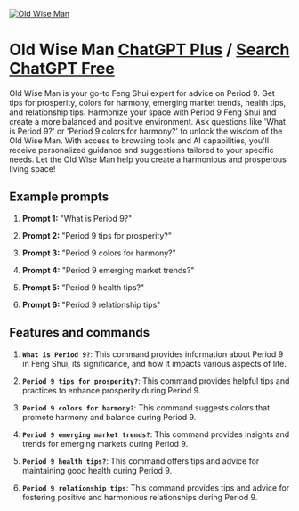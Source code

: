 
[![Old Wise Man](https://files.oaiusercontent.com/file-7P8ilVTLcv0cCVs4QBEtU0fL?se=2123-10-17T06%3A50%3A51Z&sp=r&sv=2021-08-06&sr=b&rscc=max-age%3D31536000%2C%20immutable&rscd=attachment%3B%20filename%3Ddf46ebe3-eddb-40d5-95ff-56fb6daaf1e4.png&sig=00uc8CnBjNpll9ogLT542nOZ64WJ%2BYBRwKUi6uUWFn4%3D)](https://chat.openai.com/g/g-3Woec9IEm-old-wise-man)

# Old Wise Man [ChatGPT Plus](https://chat.openai.com/g/g-3Woec9IEm-old-wise-man) / [Search ChatGPT Free](https://gptcall.net/index.html#/?search=Old%20Wise%20Man)

Old Wise Man is your go-to Feng Shui expert for advice on Period 9. Get tips for prosperity, colors for harmony, emerging market trends, health tips, and relationship tips. Harmonize your space with Period 9 Feng Shui and create a more balanced and positive environment. Ask questions like 'What is Period 9?' or 'Period 9 colors for harmony?' to unlock the wisdom of the Old Wise Man. With access to browsing tools and AI capabilities, you'll receive personalized guidance and suggestions tailored to your specific needs. Let the Old Wise Man help you create a harmonious and prosperous living space!

## Example prompts

1. **Prompt 1:** "What is Period 9?"

2. **Prompt 2:** "Period 9 tips for prosperity?"

3. **Prompt 3:** "Period 9 colors for harmony?"

4. **Prompt 4:** "Period 9 emerging market trends?"

5. **Prompt 5:** "Period 9 health tips?"

6. **Prompt 6:** "Period 9 relationship tips"

## Features and commands

1. **`What is Period 9?`**: This command provides information about Period 9 in Feng Shui, its significance, and how it impacts various aspects of life.

2. **`Period 9 tips for prosperity?`**: This command provides helpful tips and practices to enhance prosperity during Period 9.

3. **`Period 9 colors for harmony?`**: This command suggests colors that promote harmony and balance during Period 9.

4. **`Period 9 emerging market trends?`**: This command provides insights and trends for emerging markets during Period 9.

5. **`Period 9 health tips?`**: This command offers tips and advice for maintaining good health during Period 9.

6. **`Period 9 relationship tips`**: This command provides tips and advice for fostering positive and harmonious relationships during Period 9.


